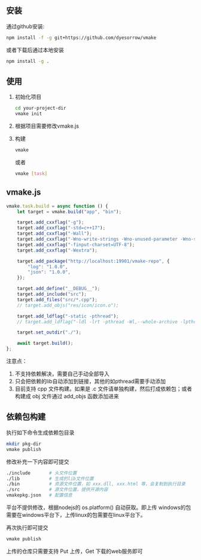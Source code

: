 
## 安装
通过github安装:
```sh
npm install -f -g git+https://github.com/dyesorrow/vmake
```
或者下载后通过本地安装
```sh
npm install -g .
```

## 使用

1. 初始化项目
    ```sh
    cd your-project-dir
    vmake init
    ```
2. 根据项目需要修改vmake.js

3. 构建
    ```sh
    vmake
    ```
    或者 
    ```sh
    vmake [task]
    ```

## vmake.js
```js
vmake.task.build = async function () {
    let target = vmake.build("app", "bin");

    target.add_cxxflag("-g");
    target.add_cxxflag("-std=c++17");
    target.add_cxxflag("-Wall");
    target.add_cxxflag("-Wno-write-strings -Wno-unused-parameter -Wno-sign-compare -Wno-format-security");
    target.add_cxxflag("-finput-charset=UTF-8");
    target.add_cxxflag("-Wextra");

    target.add_package("http://localhost:19901/vmake-repo", {
        "log": "1.0.0",
        "json": "1.0.0",
    });

    target.add_define("__DEBUG__");
    target.add_include("src");
    target.add_files("src/*.cpp");
    // target.add_objs("res/icon/icon.o");

    target.add_ldflag("-static -pthread");
    // target.add_ldflag("-ldl -lrt -pthread -Wl,--whole-archive -lpthread -Wl,--no-whole-archive");

    target.set_outdir("./");

    await target.build();
}; 
```

注意点：
1. 不支持依赖解决，需要自己手动全部导入
2. 只会把依赖的lib自动添加到链接，其他的如pthread需要手动添加
3. 目前支持 cpp 文件构建。如果是 .c 文件请单独构建，然后打成依赖包；或者构建成 obj 文件通过 add_objs 函数添加进来


## 依赖包构建

执行如下命令生成依赖包目录
```sh
mkdir pkg-dir
vmake publish
```

修改补充一下内容即可提交
```sh
./include       # 头文件位置
./lib           # 生成的lib文件位置
./bin           # 资源文件位置，如 xxx.dll, xxx.html 等，会复制到执行目录
./src           # 源文件位置，提供开源内容
vmakepkg.json   # 配置信息
```
平台不提供修改，根据nodejs的 os.platform() 自动获取。即上传 windows的包需要在windows平台下，上传linux的包需要在linux平台下。

再次执行即可提交
```sh
vmake publish
```

上传的仓库只需要支持 Put 上传，Get 下载的web服务即可